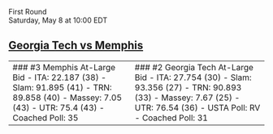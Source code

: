 First Round  
Saturday, May 8 at 10:00 EDT
## [Georgia Tech vs Memphis](https://www.ncaa.com/game/5833387) 

<table><tr><td>  
### #3 Memphis  
At-Large Bid  
- ITA: 22.187 (38)  
- Slam: 91.895 (41)  
- TRN: 89.858 (40)  
- Massey: 7.05 (43)  
- UTR: 75.4 (43)  
- Coached Poll: 35  
</td><td>  
### #2 Georgia Tech  
At-Large Bid  
- ITA: 27.754 (30)  
- Slam: 93.356 (27)  
- TRN: 90.893 (33)  
- Massey: 7.67 (25)  
- UTR: 76.54 (36)  
- USTA Poll: RV  
- Coached Poll: 31  
</td></tr></table>  